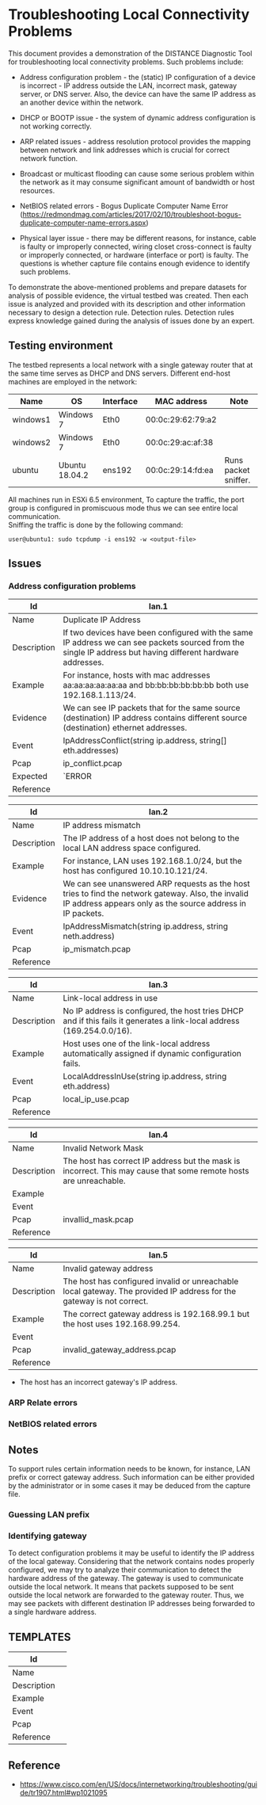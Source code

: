 # Troubleshooting Local Connectivity Problems

This document provides a demonstration of the DISTANCE Diagnostic Tool for troubleshooting local connectivity problems. 
Such problems include:

* Address configuration problem - the (static) IP configuration of a device is incorrect - IP address outside the LAN, incorrect mask, gateway server, or DNS server. 
  Also, the device can have the same IP address as an another device within the network. 

* DHCP or BOOTP issue - the system of dynamic address configuration is not working correctly.

* ARP related issues - address resolution protocol provides the mapping between network and link addresses which is crucial for correct network function.

* Broadcast or multicast flooding can cause some serious problem within the network as it may consume significant amount of bandwidth or host resources.

* NetBIOS related errors - Bogus Duplicate Computer Name Error (https://redmondmag.com/articles/2017/02/10/troubleshoot-bogus-duplicate-computer-name-errors.aspx)

* Physical layer issue - there may be different reasons, for instance, cable is faulty or improperly connected,
  wiring closet cross-connect is faulty or improperly connected, or hardware (interface or port) is faulty. The questions is whether capture file contains enough evidence to 
  identify such problems.

To demonstrate the above-mentioned problems and prepare datasets for analysis of possible evidence, the virtual testbed was created. 
Then each issue is analyzed and provided with its description and other information necessary to design a detection rule. Detection rules. 
Detection rules express knowledge gained during the analysis of issues done by an expert.  

## Testing environment

The testbed represents a local network with a single gateway router that at the same time serves as DHCP and DNS servers. Different end-host machines are employed in the network:

| Name       | OS             | Interface | MAC address       | Note  |
| ---------- | -------------- | ----------| ----------------- | ----- |
| windows1   | Windows 7      | Eth0      | 00:0c:29:62:79:a2 |       |
| windows2   | Windows 7      | Eth0      | 00:0c:29:ac:af:38 |       |
| ubuntu     | Ubuntu 18.04.2 | ens192    | 00:0c:29:14:fd:ea | Runs packet sniffer. |

All machines run in ESXi 6.5 environment, To capture the traffic, the port group is configured in promiscuous mode thus we can see entire local communication.  
Sniffing the traffic is done by the following command:
```
user@ubuntu1: sudo tcpdump -i ens192 -w <output-file>
```

## Issues

### Address configuration problems

| Id          | lan.1 |
| ----------- | --|
| Name        | Duplicate IP Address  |
| Description | If two devices have been configured with the same IP address we can see packets sourced from the single IP address but having different hardware addresses. |
| Example     | For instance, hosts with mac addresses aa:aa:aa:aa:aa:aa and bb:bb:bb:bb:bb:bb both use 192.168.1.113/24. |
| Evidence    | We can see IP packets that for the same source (destination) IP address contains different source (destination) ethernet addresses. |
| Event       | IpAddressConflict(string ip.address, string[] eth.addresses) |
| Pcap        | ip_conflict.pcap |
| Expected    | `ERROR|DISTANCE.EVTS|IpAddressConflict: Two or more network hosts has assigned the same network address 192.168.114.100: 00:0c:29:62:79:a2,00:0c:29:ac:af:38.`|
| Reference   | |


| Id          | lan.2 |
| ----------- | --|
| Name        | IP address mismatch  |
| Description | The IP address of a host does not belong to the local LAN address space configured. |
| Example     | For instance, LAN uses 192.168.1.0/24, but the host has configured 10.10.10.121/24. |
| Evidence    | We can see unanswered ARP requests as the host tries to find the network gateway. Also, the invalid IP address appears only as the source address in IP packets. |
| Event       | IpAddressMismatch(string ip.address, string neth.address) |
| Pcap        | ip_mismatch.pcap |
| Reference   | |

| Id          | lan.3 |
| ----------- | --|
| Name        | Link-local address in use  |
| Description | No IP address is configured, the host tries DHCP and if this fails it generates a link-local address (169.254.0.0/16). |
| Example     | Host uses one of the link-local address automatically assigned if dynamic configuration fails.|
| Event       | LocalAddressInUse(string ip.address, string eth.address) |
| Pcap        | local_ip_use.pcap |
| Reference   | |

| Id          | lan.4   |
| ----------- | -- |
| Name        | Invalid Network Mask   |
| Description | The host has correct IP address but the mask is incorrect. This may cause that some remote hosts are unreachable.  |
| Example     |    |
| Event       |    |
| Pcap        | invallid_mask.pcap   |
| Reference   |    |

| Id          | lan.5   |
| ----------- | -- |
| Name        | Invalid gateway address   |
| Description | The host has configured invalid or unreachable local gateway. The provided IP address for the gateway is not correct. |
| Example     | The correct gateway address is 192.168.99.1 but the host uses 192.168.99.254.   |
| Event       |    |
| Pcap        | invalid_gateway_address.pcap   |
| Reference   |    |


* The host has an incorrect gateway's IP address. 

### ARP Relate errors


### NetBIOS related errors

## Notes
To support rules certain information needs to be known, for instance, LAN prefix or correct gateway address. Such information can be either provided
by the administrator or in some cases it may be deduced from the capture file. 

### Guessing LAN prefix


### Identifying gateway
To detect configuration problems it may be useful to identify the IP address of the local gateway. 
Considering that the network contains nodes properly configured, we may try to analyze their communication to detect the hardware address of the gateway. 
The gateway is used to communicate outside the local network. 
It means that packets supposed to be sent outside the local network are forwarded to the gateway router. Thus, 
we may see packets with different destination IP addresses being forwarded to a single hardware address. 

## TEMPLATES


| Id          |    |
| ----------- | -- |
| Name        |    |
| Description |    |
| Example     |    |
| Event       |    |
| Pcap        |    |
| Reference   |    |

## Reference 
* https://www.cisco.com/en/US/docs/internetworking/troubleshooting/guide/tr1907.html#wp1021095
